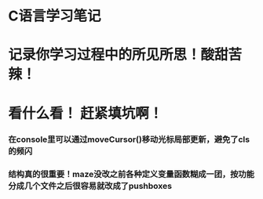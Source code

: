 # C语言学习笔记

# 记录你学习过程中的所见所思！酸甜苦辣！

# 看什么看！ 赶紧填坑啊！ 

### 在console里可以通过moveCursor()移动光标局部更新，避免了cls的频闪

### 结构真的很重要！maze没改之前各种定义变量函数糊成一团，按功能分成几个文件之后很容易就改成了pushboxes
